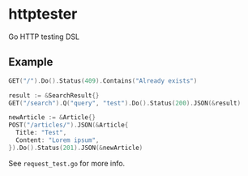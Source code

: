 # httptester

Go HTTP testing DSL

## Example

```go
GET("/").Do().Status(409).Contains("Already exists")

result := &SearchResult{}
GET("/search").Q("query", "test").Do().Status(200).JSON(&result)

newArticle := &Article{}
POST("/articles/").JSON(&Article{
  Title: "Test",
  Content: "Lorem ipsum",
}).Do().Status(201).JSON(&newArticle)
```

See `request_test.go` for more info.
